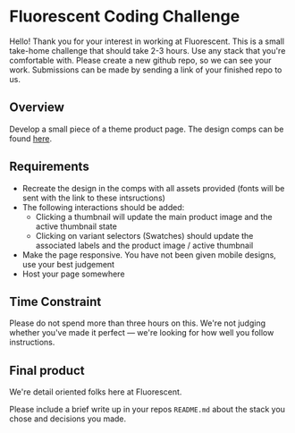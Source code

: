 # Fluorescent Coding Challenge

Hello! Thank you for your interest in working at Fluorescent. This is a small take-home challenge that should take 2-3 hours. Use any stack that you're comfortable with. Please create a new github repo, so we can see your work. Submissions can be made by sending a link of your finished repo to us. 

## Overview

Develop a small piece of a theme product page. The design comps can be found [here](https://www.figma.com/file/GxB20A0rWdeaZR7dfVT9KO/Dev-challenge?node-id=0-1&t=zSWfa3MnY7M4prKR-0).

## Requirements

* Recreate the design in the comps with all assets provided (fonts will be sent with the link to these intsructions)
* The following interactions should be added:
  * Clicking a thumbnail will update the main product image and the active thumbnail state
  * Clicking on variant selectors (Swatches) should update the associated labels and the product image / active thumbnail
* Make the page responsive. You have not been given mobile designs, use your best judgement
* Host your page somewhere


## Time Constraint

Please do not spend more than three hours on this. We're not judging whether you've made it perfect — we're looking for how well you follow instructions.

## Final product

We're detail oriented folks here at Fluorescent. 

Please include a brief write up in your repos `README.md` about the stack you chose and decisions you made. 
